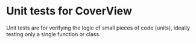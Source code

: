 # Unit tests for CoverView
Unit tests are for verifying the logic of small pieces of code (units), ideally testing only a single function or class.
